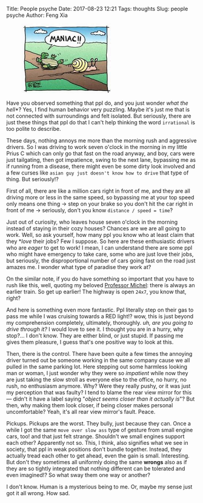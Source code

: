Title: People psyche
Date: 2017-08-23 12:21
Tags: thoughts
Slug: people psyche
Author: Feng Xia

<figure class="col l4 m4 s12">
  <img src="/images/slowdown.jpg"/>
</figure>

Have you observed something that ppl do, and you just wonder *what the
hell**? Yes, I find human behavior very puzzling. Maybe it's just me
that is not connected with surroundings and felt isolated. But
seriously, there are just these things that ppl do that I can't help
thinking the word `irrational` is too polite to describe.


These days, nothing annoys me more than the morning rush and
aggressive drivers.  So I was driving to work seven o'clock in the
morning in my little Prius C which can only go that fast on the road
anyway, and boy, cars were just tailgating, then got impatience, swing
to the next lane, bypassing me as if running from a disease, there
might even be some dirty look involved and a few curses like `asian
guy just doesn't know how to drive` that type of thing. But
seriously!? 
   
First of all, there are like a million cars right in front of me, and
they are all driving more or less in the same speed, so
bypassing me at your top speed only means one thing &rarr; step
on your brake so you don't hit the car right in front of me
&rarr; seriously, don't you know `distance / speed = time`?


Just out of curiosity, who leaves house seven o'clock in the morning
instead of staying in their cozy houses? Chances are we are all going
to work. Well, so ask yourself, how many ppl you know who at least
claim that they **love* their jobs? Few I suppose. So here are these
enthusiastic drivers who are _eager_ to get to work! I mean, I can
understand there are some ppl who might have emergency to take care,
some who are just love their jobs, but seriously, the disproportional
number of cars going fast on the road just amazes me. I wonder what
type of paradise they work at?

On the similar note, if you do have something so important that you
have to rush like this, well, quoting my beloved [Professor Michel][1]:
<span class="myhighlight">there is always an earlier train</span>. So
get up earlier! The highway is open `24x7`, you know that, right?

[1]: http://questromapps.bu.edu/mgmt_new/Profiles/MichelAllen.html

And here is something even more fantastic. Ppl literally step on their
gas to pass me while I was cruising towards a <span
class="myhighlight">RED</span> light!? wow, this is just beyond my
comprehension completely, ultimately, thoroughly. _uh, are you going
to drive through it?_ I would love to see it. I thought you are in a
hurry, why stop?... I don't know. They are either blind, or just
stupid. If passing me gives them pleasure, I guess that's one positive
way to look at this.

Then, there is the control. There have been quite a few times the
annoying driver turned out be someone working in the same company
cause we all pulled in the same parking lot. Here stepping out some
harmless looking man or woman, I just wonder why they were so
_impatient_ while now they are just taking the slow stroll as everyone
else to the office, no hurry, no rush, no enthusiasm anymore. Why?
Were they really pushy, or it was just my perception that was faulty?
I tend to blame the rear view mirror for this &mdash; didn't it have a
label saying "_object seems closer than it actually is_"? But then,
why making them look closer, if being closer makes personal
uncomfortable? Yeah, it's all rear view mirror's fault. Peace.

Pickups. Pickups are the worst. They bully, just because they
can. Once a while I got the same `move over slow ass` type of gesture
from small engine cars, too! and that just felt strange. Shouldn't we
small engines support each other? Apparently not so. This, I think,
also signifies what we see in society, that ppl in weak positions
don't bundle together. Instead, they actually tread each other to get
ahead, even the gain is small. Interesting. But don't they sometimes
all uniformly doing the same **wrongs** also as if they are so tightly
integrated that nothing different can be tolerated and even imagined!?
So what sway them one way or another?

I don't know. Human is a mysterious being to me. Or, maybe my sense
just got it all wrong. How sad.

